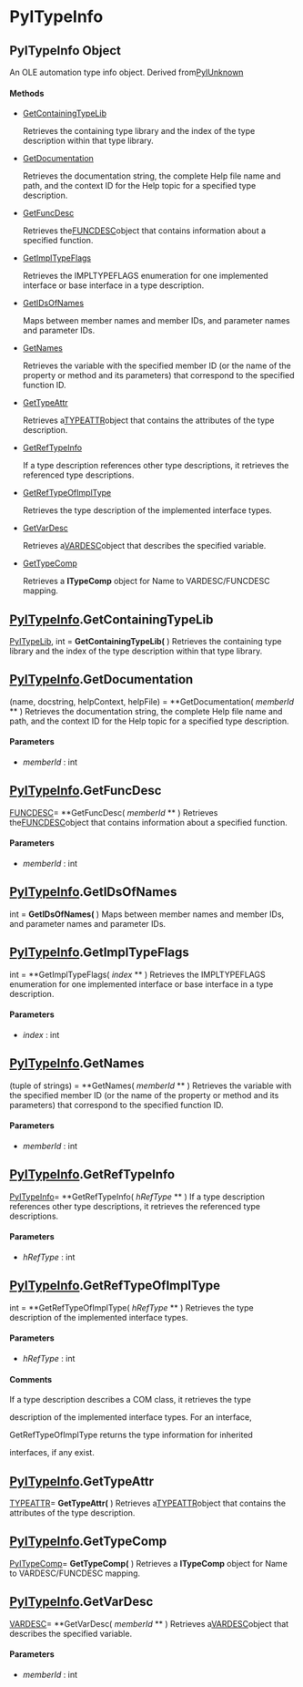 # PyITypeInfo

## PyITypeInfo Object

An OLE automation type info object\.  Derived from[PyIUnknown](#pyiunknown)

#### Methods


  - [GetContainingTypeLib](PyITypeInfo.md#pyitypeinfogetcontainingtypelib)

    Retrieves the containing type library and the index of the type description within that type library\.&nbsp;

  - [GetDocumentation](PyITypeInfo.md#pyitypeinfogetdocumentation)

    Retrieves the documentation string, the complete Help file name and path, and the context ID for the Help topic for a specified type description\.&nbsp;

  - [GetFuncDesc](PyITypeInfo.md#pyitypeinfogetfuncdesc)

    Retrieves the[FUNCDESC](#funcdesc)object that contains information about a specified function\.&nbsp;

  - [GetImplTypeFlags](PyITypeInfo.md#pyitypeinfogetimpltypeflags)

    Retrieves the IMPLTYPEFLAGS enumeration for one implemented interface or base interface in a type description\.&nbsp;

  - [GetIDsOfNames](PyITypeInfo.md#pyitypeinfogetidsofnames)

    Maps between member names and member IDs, and parameter names and parameter IDs\.&nbsp;

  - [GetNames](PyITypeInfo.md#pyitypeinfogetnames)

    Retrieves the variable with the specified member ID \(or the name of the property or method and its parameters\) that correspond to the specified function ID\.&nbsp;

  - [GetTypeAttr](PyITypeInfo.md#pyitypeinfogettypeattr)

    Retrieves a[TYPEATTR](#typeattr)object that contains the attributes of the type description\.&nbsp;

  - [GetRefTypeInfo](PyITypeInfo.md#pyitypeinfogetreftypeinfo)

    If a type description references other type descriptions, it retrieves the referenced type descriptions\.&nbsp;

  - [GetRefTypeOfImplType](PyITypeInfo.md#pyitypeinfogetreftypeofimpltype)

    Retrieves the type description of the implemented interface types\.&nbsp;

  - [GetVarDesc](PyITypeInfo.md#pyitypeinfogetvardesc)

    Retrieves a[VARDESC](#vardesc)object that describes the specified variable\.&nbsp;

  - [GetTypeComp](PyITypeInfo.md#pyitypeinfogettypecomp)

    Retrieves a **ITypeComp** object for Name to VARDESC/FUNCDESC mapping\.&nbsp;


## [PyITypeInfo](#pyitypeinfo)\.GetContainingTypeLib

[PyITypeLib](#pyitypelib), int \= **GetContainingTypeLib\(** \)
Retrieves the containing type library and the index of the type description within that type library\.

## [PyITypeInfo](#pyitypeinfo)\.GetDocumentation

\(name, docstring, helpContext, helpFile\) \= **GetDocumentation\( *memberId* ** \)
Retrieves the documentation string, the complete Help file name and path, and the context ID for the Help topic for a specified type description\.

#### Parameters


  -  *memberId* : int

    

## [PyITypeInfo](#pyitypeinfo)\.GetFuncDesc

[FUNCDESC](#funcdesc)\= **GetFuncDesc\( *memberId* ** \)
Retrieves the[FUNCDESC](#funcdesc)object that contains information about a specified function\.

#### Parameters


  -  *memberId* : int

    

## [PyITypeInfo](#pyitypeinfo)\.GetIDsOfNames

int \= **GetIDsOfNames\(** \)
Maps between member names and member IDs, and parameter names and parameter IDs\.

## [PyITypeInfo](#pyitypeinfo)\.GetImplTypeFlags

int \= **GetImplTypeFlags\( *index* ** \)
Retrieves the IMPLTYPEFLAGS enumeration for one implemented interface or base interface in a type description\.

#### Parameters


  -  *index* : int

    

## [PyITypeInfo](#pyitypeinfo)\.GetNames

\(tuple of strings\) \= **GetNames\( *memberId* ** \)
Retrieves the variable with the specified member ID \(or the name of the property or method and its parameters\) that correspond to the specified function ID\.

#### Parameters


  -  *memberId* : int

    

## [PyITypeInfo](#pyitypeinfo)\.GetRefTypeInfo

[PyITypeInfo](#pyitypeinfo)\= **GetRefTypeInfo\( *hRefType* ** \)
If a type description references other type descriptions, it retrieves the referenced type descriptions\.

#### Parameters


  -  *hRefType* : int

    

## [PyITypeInfo](#pyitypeinfo)\.GetRefTypeOfImplType

int \= **GetRefTypeOfImplType\( *hRefType* ** \)
Retrieves the type description of the implemented interface types\.

#### Parameters


  -  *hRefType* : int

    

#### Comments
If a type description describes a COM class, it retrieves the type 

description of the implemented interface types\. For an interface, 

GetRefTypeOfImplType returns the type information for inherited 

interfaces, if any exist\.

## [PyITypeInfo](#pyitypeinfo)\.GetTypeAttr

[TYPEATTR](#typeattr)\= **GetTypeAttr\(** \)
Retrieves a[TYPEATTR](#typeattr)object that contains the attributes of the type description\.

## [PyITypeInfo](#pyitypeinfo)\.GetTypeComp

[PyITypeComp](#pyitypecomp)\= **GetTypeComp\(** \)
Retrieves a **ITypeComp** object for Name to VARDESC/FUNCDESC mapping\.

## [PyITypeInfo](#pyitypeinfo)\.GetVarDesc

[VARDESC](#vardesc)\= **GetVarDesc\( *memberId* ** \)
Retrieves a[VARDESC](#vardesc)object that describes the specified variable\.

#### Parameters


  -  *memberId* : int

    